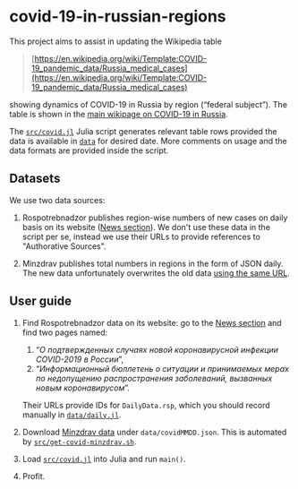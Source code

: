 # covid-19-in-russian-regions

This project aims to assist in updating the Wikipedia table

> [https://en.wikipedia.org/wiki/Template:COVID-19_pandemic_data/Russia_medical_cases](https://en.wikipedia.org/wiki/Template:COVID-19_pandemic_data/Russia_medical_cases)

showing dynamics of COVID-19 in Russia by region (“federal subject”).
The table is shown in the [main wikipage on COVID-19 in Russia](https://en.wikipedia.org/wiki/COVID-19_pandemic_in_Russia).

The [`src/covid.jl`](src/covid.jl) Julia script generates relevant table rows
provided the data is available in [`data`](data) for desired date.
More comments on usage and the data formats are provided inside the script.


## Datasets

We use two data sources:

1. Rospotrebnadzor publishes region-wise numbers of new cases on daily basis
     on its website ([News section](https://rospotrebnadzor.ru/about/info/news/)).
     We don't use these data in the script per se, instead we use their URLs to
     provide references to "Authorative Sources".

2. Minzdrav publishes total numbers in regions in the form of JSON daily.
   The new data unfortunately overwrites the old data
   [using the same URL](https://covid19.rosminzdrav.ru/wp-json/api/mapdata/).

## User guide

1. Find Rospotrebnadzor data on its website: go to the 
    [News section](https://rospotrebnadzor.ru/about/info/news/)
    and find two pages named:
    
    1.  “_О подтвержденных случаях новой коронавирусной инфекции COVID-2019 в России_”,
    2.  “_Информационный бюллетень о ситуации и принимаемых мерах по недопущению распространения заболеваний, вызванных новым коронавирусом_”.
    
    Their URLs provide IDs for `DailyData.rsp`, which you should record manually
    in [`data/daily.jl`](data/daily.jl).

2. Download [Minzdrav data](https://covid19.rosminzdrav.ru/wp-json/api/mapdata/) 
    under `data/covidMMDD.json`. This is automated by
    [`src/get-covid-minzdrav.sh`](src/get-covid-minzdrav.sh).

3. Load [`src/covid.jl`](src/covid.jl) into Julia and run `main()`.

4. Profit.

